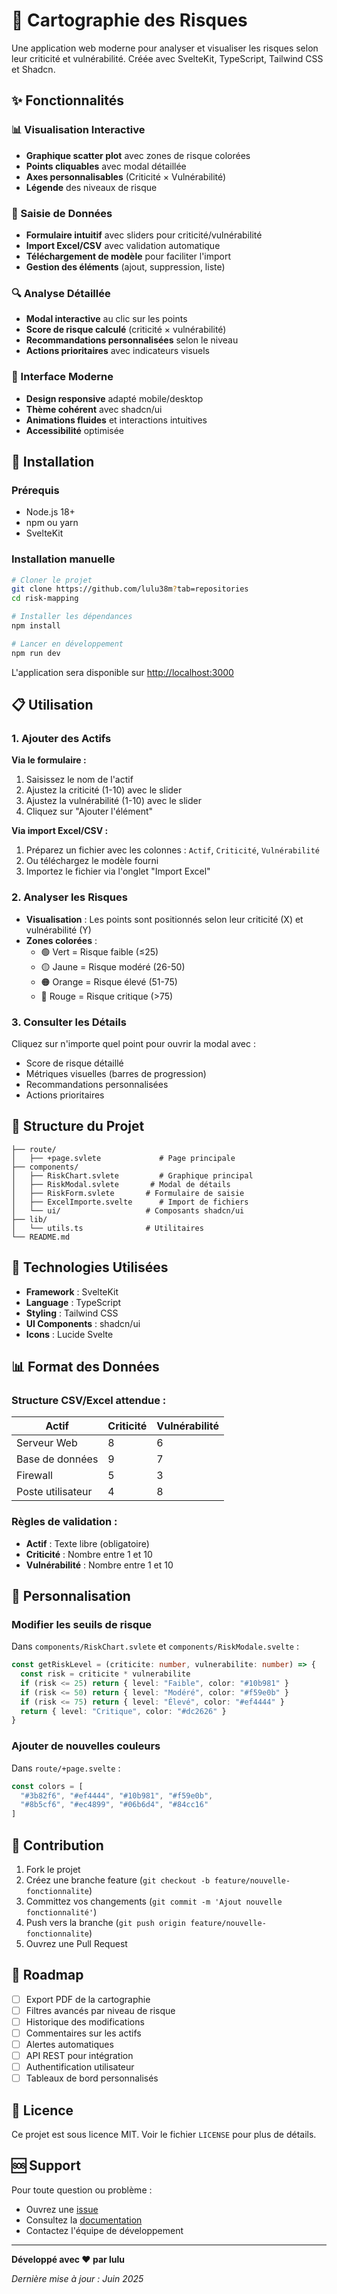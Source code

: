 # 🎯 Cartographie des Risques

Une application web moderne pour analyser et visualiser les risques selon leur criticité et vulnérabilité. Créée avec SvelteKit, TypeScript, Tailwind CSS et Shadcn.


## ✨ Fonctionnalités

### 📊 Visualisation Interactive
- **Graphique scatter plot** avec zones de risque colorées
- **Points cliquables** avec modal détaillée
- **Axes personnalisables** (Criticité × Vulnérabilité)
- **Légende** des niveaux de risque

### 📝 Saisie de Données
- **Formulaire intuitif** avec sliders pour criticité/vulnérabilité
- **Import Excel/CSV** avec validation automatique
- **Téléchargement de modèle** pour faciliter l'import
- **Gestion des éléments** (ajout, suppression, liste)

### 🔍 Analyse Détaillée
- **Modal interactive** au clic sur les points
- **Score de risque calculé** (criticité × vulnérabilité)
- **Recommandations personnalisées** selon le niveau
- **Actions prioritaires** avec indicateurs visuels

### 🎨 Interface Moderne
- **Design responsive** adapté mobile/desktop
- **Thème cohérent** avec shadcn/ui
- **Animations fluides** et interactions intuitives
- **Accessibilité** optimisée

## 🚀 Installation

### Prérequis
- Node.js 18+ 
- npm ou yarn
- SvelteKit

### Installation manuelle

```bash
# Cloner le projet
git clone https://github.com/lulu38m?tab=repositories
cd risk-mapping

# Installer les dépendances
npm install

# Lancer en développement
npm run dev
```

L'application sera disponible sur [http://localhost:3000](http://localhost:3000)

## 📋 Utilisation

### 1. Ajouter des Actifs

**Via le formulaire :**
1. Saisissez le nom de l'actif
2. Ajustez la criticité (1-10) avec le slider
3. Ajustez la vulnérabilité (1-10) avec le slider
4. Cliquez sur "Ajouter l'élément"

**Via import Excel/CSV :**
1. Préparez un fichier avec les colonnes : `Actif`, `Criticité`, `Vulnérabilité`
2. Ou téléchargez le modèle fourni
3. Importez le fichier via l'onglet "Import Excel"

### 2. Analyser les Risques

- **Visualisation** : Les points sont positionnés selon leur criticité (X) et vulnérabilité (Y)
- **Zones colorées** : 
  - 🟢 Vert = Risque faible (≤25)
  - 🟡 Jaune = Risque modéré (26-50)
  - 🟠 Orange = Risque élevé (51-75)
  - 🔴 Rouge = Risque critique (>75)

### 3. Consulter les Détails

Cliquez sur n'importe quel point pour ouvrir la modal avec :
- Score de risque détaillé
- Métriques visuelles (barres de progression)
- Recommandations personnalisées
- Actions prioritaires

## 📁 Structure du Projet

```
├── route/
│   ├── +page.svlete             # Page principale
├── components/
│   ├── RiskChart.svlete         # Graphique principal
│   ├── RiskModal.svlete       # Modal de détails
│   ├── RiskForm.svlete       # Formulaire de saisie 
│   ├── ExcelImporte.svelte      # Import de fichiers
│   └── ui/                   # Composants shadcn/ui
├── lib/
│   └── utils.ts              # Utilitaires
└── README.md
```

## 🎨 Technologies Utilisées

- **Framework** : SvelteKit
- **Language** : TypeScript
- **Styling** : Tailwind CSS
- **UI Components** : shadcn/ui
- **Icons** : Lucide Svelte
  
## 📊 Format des Données

### Structure CSV/Excel attendue :

| Actif | Criticité | Vulnérabilité |
|-------|-----------|---------------|
| Serveur Web | 8 | 6 |
| Base de données | 9 | 7 |
| Firewall | 5 | 3 |
| Poste utilisateur | 4 | 8 |

### Règles de validation :
- **Actif** : Texte libre (obligatoire)
- **Criticité** : Nombre entre 1 et 10
- **Vulnérabilité** : Nombre entre 1 et 10

## 🔧 Personnalisation

### Modifier les seuils de risque

Dans `components/RiskChart.svlete` et `components/RiskModale.svelte` :

```typescript
const getRiskLevel = (criticite: number, vulnerabilite: number) => {
  const risk = criticite * vulnerabilite
  if (risk <= 25) return { level: "Faible", color: "#10b981" }
  if (risk <= 50) return { level: "Modéré", color: "#f59e0b" }
  if (risk <= 75) return { level: "Élevé", color: "#ef4444" }
  return { level: "Critique", color: "#dc2626" }
}
```

### Ajouter de nouvelles couleurs

Dans `route/+page.svelte` :

```typescript
const colors = [
  "#3b82f6", "#ef4444", "#10b981", "#f59e0b", 
  "#8b5cf6", "#ec4899", "#06b6d4", "#84cc16"
]
```

## 🤝 Contribution

1. Fork le projet
2. Créez une branche feature (`git checkout -b feature/nouvelle-fonctionnalite`)
3. Committez vos changements (`git commit -m 'Ajout nouvelle fonctionnalité'`)
4. Push vers la branche (`git push origin feature/nouvelle-fonctionnalite`)
5. Ouvrez une Pull Request

## 📝 Roadmap

- [ ] Export PDF de la cartographie
- [ ] Filtres avancés par niveau de risque
- [ ] Historique des modifications
- [ ] Commentaires sur les actifs
- [ ] Alertes automatiques
- [ ] API REST pour intégration
- [ ] Authentification utilisateur
- [ ] Tableaux de bord personnalisés

## 📄 Licence

Ce projet est sous licence MIT. Voir le fichier `LICENSE` pour plus de détails.

## 🆘 Support

Pour toute question ou problème :
- Ouvrez une [issue]([https://github.com/votre-repo/issues](https://github.com/lulu38m/risk_matrix_chart/issues))
- Consultez la [documentation]([https://github.com/votre-repo/wiki](https://github.com/lulu38m/risk_matrix_chart))
- Contactez l'équipe de développement

---

**Développé avec ❤️ par lulu**

*Dernière mise à jour : Juin 2025*
